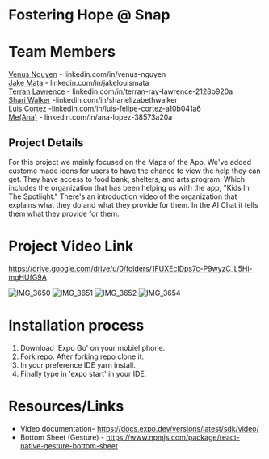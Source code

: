 # Fostering Hope @ Snap 

# Team Members

[Venus Nguyen](linkedin.com/in/venus-nguyen) - linkedin.com/in/venus-nguyen  <br />
[Jake Mata](linkedin.com/in/jakelouismata) - linkedin.com/in/jakelouismata <br />
[Terran Lawrence](linkedin.com/in/terran-ray-lawrence-2128b920a) - linkedin.com/in/terran-ray-lawrence-2128b920a <br />
[Shari Walker](linkedin.com/in/sharielizabethwalker) -linkedin.com/in/sharielizabethwalker <br />
[Luis Cortez](linkedin.com/in/luis-felipe-cortez-a10b041a6) -linkedin.com/in/luis-felipe-cortez-a10b041a6 <br />
[Me(Ana)](linkedin.com/in/ana-lopez-38573a20a) - linkedin.com/in/ana-lopez-38573a20a

## Project Details
For this project we mainly focused on the Maps of the App. We've added custome made icons for users to have the chance to view the help they can get. They have access to food bank, shelters, and arts program. Which includes the organization that has been helping us with the app, "Kids In The Spotlight." There's an introduction video of the organization that explains what they do and what they provide for them. In the AI Chat it tells them what they provide for them. 

# Project Video Link
https://drive.google.com/drive/u/0/folders/1FUXEcIDps7c-P9wyzC_L5Hi-mgHUfG9A

![IMG_3650](https://user-images.githubusercontent.com/81542559/128968919-d49b4bdf-af0c-411c-b797-f57fd2add9d5.GIF)
![IMG_3651](https://user-images.githubusercontent.com/81542559/128969013-a758ab47-24a2-4ded-9851-a19253ad84da.GIF)
![IMG_3652](https://user-images.githubusercontent.com/81542559/128969033-f78b3654-d692-4098-91e0-3556d2b01818.GIF)
![IMG_3654](https://user-images.githubusercontent.com/81542559/128969035-486e8a8c-c5c2-4ade-b7ac-292326480089.GIF)

# Installation process 
1. Download 'Expo Go' on your mobiel phone. 
2. Fork repo. After forking repo clone it. 
3. In your preference IDE yarn install.
4. Finally type in 'expo start' in your IDE. 

# Resources/Links 
- Video documentation- https://docs.expo.dev/versions/latest/sdk/video/
- Bottom Sheet (Gesture) - https://www.npmjs.com/package/react-native-gesture-bottom-sheet
